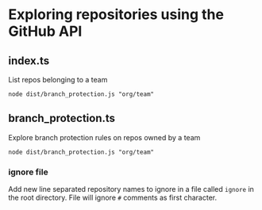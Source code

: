 # Exploring repositories using the GitHub API

## index.ts

List repos belonging to a team

```
node dist/branch_protection.js "org/team"
```

## branch_protection.ts

Explore branch protection rules on repos owned by a team

```
node dist/branch_protection.js "org/team"
```

### ignore file

Add new line separated repository names to ignore in a file called `ignore` in the root directory.
File will ignore `#` comments as first character.
